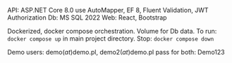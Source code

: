 API: ASP.NET Core 8.0 use AutoMapper, EF 8, Fluent Validation, JWT Authorization
Db: MS SQL 2022
Web: React, Bootstrap

Dockerized, docker compose orchestration. Volume for Db data.
To run: 
`docker compose up` 
in main project directory.
Stop: `docker compose down`

Demo users:
demo(_at_)demo.pl, demo2(_at_)demo.pl pass for both: Demo123
